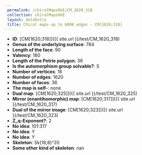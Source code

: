 ```yaml
--- 
 permalink: /chiralMaps6kE/CM_1620_318 
 collection: chiralMaps6kE
 layout: dataEntry
 title: Chiral maps up to 6000 edges - CM[1620;318]
---
```


- **ID**: [CM[1620;318]]({{ site.url }}/test/CM_1620_318)
- **Genus of the underlying surface**: 784
- **Length of the face**: 90
- **Valency**: 180
- **Length of the Petrie polygon**: 36
- **Is the automorphism group solvable?**: S
- **Number of vertices**: 18
- **Number of edges**: 1620
- **Number of faces**: 36
- **The map is self-**: none
- **Dual map**: [CM[1620;325]]({{ site.url }}/test/CM_1620_325)
- **Mirror (enantihomorphic) map**: [CM[1620;317]]({{ site.url }}/test/CM_1620_317)
- **Dual of the mirror image**: [CM[1620;323]]({{ site.url }}/test/CM_1620_323)
- **Z_q-Exponent?**: 2
- **No idea**:  101:317
- **No idea**: Y
- **No idea**: Y
- **Skeleton**: Sk(18;8)^20
- **Some other kind of skeleton**: nan
